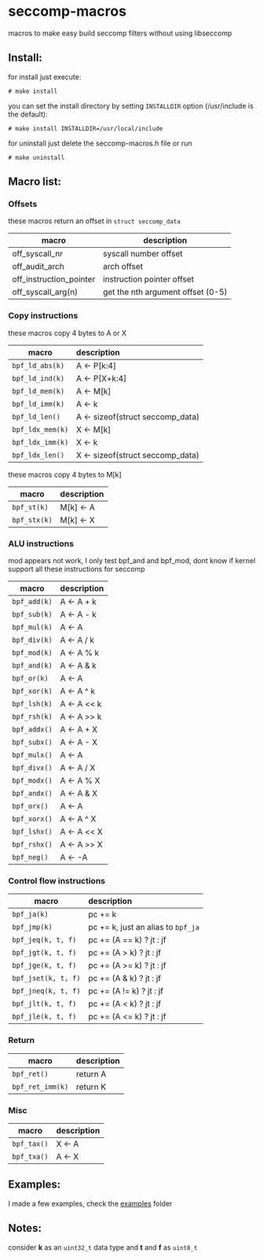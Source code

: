 # seccomp-macros

macros to make easy build seccomp filters without using libseccomp

## Install:

for install just execute:

```
# make install
```

you can set the install directory by setting `INSTALLDIR` option (/usr/include is the default):

```
# make install INSTALLDIR=/usr/local/include
```

for uninstall just delete the seccomp-macros.h file or run 

```
# make uninstall
```

## Macro list:

### Offsets

these macros return an offset in `struct seccomp_data`

| macro                   | description                       |
|-------------------------|-----------------------------------|
| off_syscall_nr          | syscall number offset             |
| off_audit_arch          | arch offset                       |
| off_instruction_pointer | instruction pointer offset        |
| off_syscall_arg(n)      | get the nth argument offset (0-5) |

### Copy instructions

these macros copy 4 bytes to A or X

| macro            | description                      |
|------------------|:---------------------------------|
| `bpf_ld_abs(k)`  | A <- P[k:4]                      |
| `bpf_ld_ind(k)`  | A <- P[X+k:4]                    |
| `bpf_ld_mem(k)`  | A <- M[k]                        |
| `bpf_ld_imm(k)`  | A <- k                           |
| `bpf_ld_len()`   | A <- sizeof(struct seccomp_data) |
| `bpf_ldx_mem(k)` | X <- M[k]                        |
| `bpf_ldx_imm(k)` | X <- k                           |
| `bpf_ldx_len()`  | X <- sizeof(struct seccomp_data) |

these macros copy 4 bytes to M[k]

| macro        | description |
|--------------|:------------|
| `bpf_st(k)`  | M[k] <- A   |
| `bpf_stx(k)` | M[k] <- X   |


### ALU instructions

mod appears not work, I only test bpf_and and bpf_mod, dont know if kernel support all these
instructions for seccomp

| macro        | description |
|--------------|:------------|
| `bpf_add(k)` | A <- A + k  |
| `bpf_sub(k)` | A <- A - k  |
| `bpf_mul(k)` | A <- A      |
| `bpf_div(k)` | A <- A / k  |
| `bpf_mod(k)` | A <- A % k  |
| `bpf_and(k)` | A <- A & k  |
| `bpf_or(k)`  | A <- A | k  |
| `bpf_xor(k)` | A <- A ^ k  |
| `bpf_lsh(k)` | A <- A << k |
| `bpf_rsh(k)` | A <- A >> k |
| `bpf_addx()` | A <- A + X  |
| `bpf_subx()` | A <- A - X  |
| `bpf_mulx()` | A <- A      |
| `bpf_divx()` | A <- A / X  |
| `bpf_modx()` | A <- A % X  |
| `bpf_andx()` | A <- A & X  |
| `bpf_orx()`  | A <- A | X  |
| `bpf_xorx()` | A <- A ^ X  |
| `bpf_lshx()` | A <- A << X |
| `bpf_rshx()` | A <- A >> X |
| `bpf_neg()`  | A <- -A     |

### Control flow instructions

| macro               | description                        |
|---------------------|:-----------------------------------|
| `bpf_ja(k)`         | pc += k                            |
| `bpf_jmp(k)`        | pc += k, just an alias to `bpf_ja` |
| `bpf_jeq(k, t, f)`  | pc += (A == k) ? jt : jf           |
| `bpf_jgt(k, t, f)`  | pc += (A > k) ? jt : jf            |
| `bpf_jge(k, t, f)`  | pc += (A >= k) ? jt : jf           |
| `bpf_jset(k, t, f)` | pc += (A & k) ? jt : jf            |
| `bpf_jneq(k, t, f)` | pc += (A != k) ? jt : jf           |
| `bpf_jlt(k, t, f)`  | pc += (A < k) ? jt : jf            |
| `bpf_jle(k, t, f)`  | pc += (A <= k) ? jt : jf           |

### Return

| macro               | description |
|---------------------|:------------|
| `bpf_ret()`         | return A    |
| `bpf_ret_imm(k)`    | return K    |


### Misc

| macro       | description |
|-------------|:------------|
| `bpf_tax()` | X <- A      |
| `bpf_txa()` | A <- X      |

## Examples:

I made a few examples, check the [examples](examples) folder

## Notes:

consider **k** as an `uint32_t` data type and **t** and **f** as `uint8_t` 
